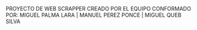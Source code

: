 PROYECTO DE WEB SCRAPPER CREADO POR EL EQUIPO CONFORMADO POR: MIGUEL PALMA LARA | MANUEL PEREZ PONCE | MIGUEL QUEB SILVA
